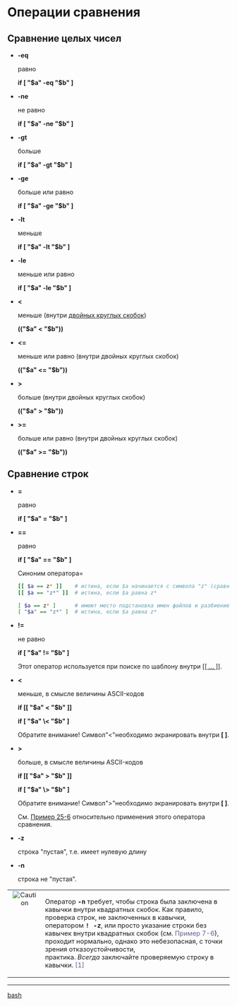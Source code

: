 # Операции сравнения

## Сравнение целых чисел

* **\-eq**

	равно

	**if \[ "$a" -eq "$b" \]**

* **\-ne**

	не равно

	**if \[ "$a" -ne "$b" \]**

* **\-gt**

	больше

	**if \[ "$a" -gt "$b" \]**

* **\-ge**

	больше или равно

	**if \[ "$a" -ge "$b" \]**

* **\-lt**

	меньше

	**if \[ "$a" -lt "$b" \]**

* **\-le**

	меньше или равно

	**if \[ "$a" -le "$b" \]**

* **<**

	меньше (внутри [двойных круглых скобок](https://www.opennet.ru/docs/RUS/bash_scripting_guide/x4862.html))

	**(("$a" < "$b"))**

* **<=**

	меньше или равно (внутри двойных круглых скобок)

	**(("$a" <= "$b"))**

* **\>**

	больше (внутри двойных круглых скобок)

	**(("$a" > "$b"))**

* **\>=**

	больше или равно (внутри двойных круглых скобок)

	**(("$a" >= "$b"))**

## Сравнение строк

* **\=**

	равно

	**if \[ "$a" = "$b" \]**

* **\==**

	равно

	**if \[ "$a" == "$b" \]**

	Синоним оператора\=

	```bash
	[[ $a == z* ]]    # истина, если $a начинается с символа "z" (сравнение по шаблону)
	[[ $a == "z*" ]]  # истина, если $a равна z*

	[ $a == z* ]      # имеют место подстановка имен файлов и разбиение на слова
	[ "$a" == "z*" ]  # истина, если $a равна z*
	```

* **!=**

	не равно

	**if \[ "$a" != "$b" \]**

	Этот оператор используется при поиске по шаблону внутри [\[\[ ... \]\]](https://www.opennet.ru/docs/RUS/bash_scripting_guide/c2171.html#DBLBRACKETS).

* **<**

	меньше, в смысле величины ASCII-кодов

	**if \[\[ "$a" < "$b" \]\]**

	**if \[ "$a" \< "$b" \]**

	Обратите внимание! Символ"<"необходимо экранировать внутри **\[ \]**.

* **\>**

	больше, в смысле величины ASCII-кодов

	**if \[\[ "$a" > "$b" \]\]**

	**if \[ "$a" \> "$b" \]**

	Обратите внимание! Символ">"необходимо экранировать внутри **\[ \]**.

	См. [Пример 25-6](https://www.opennet.ru/docs/RUS/bash_scripting_guide/c12790.html#BUBBLE) относительно применения этого оператора сравнения.

* **\-z**

	строка "пустая", т.е. имеет нулевую длину

* **\-n**

	строка не "пустая".

<table class="CAUTION" width="90%" border="0"><tbody><tr><td width="25" align="center" valign="top" style="font-size: 11pt;"><img src="https://www.opennet.ru/docs/RUS/bash_scripting_guide/misc/abs-book/images/caution.gif" hspace="5" alt="Caution"></td><td align="left" valign="top" style="font-size: 11pt;"><p>Оператор<span>&nbsp;</span><tt class="USERINPUT"><strong>-n</strong></tt><span>&nbsp;</span>требует, чтобы строка была заключена в кавычки внутри квадратных скобок. Как правило, проверка строк, не заключенных в кавычки, оператором<span>&nbsp;</span><tt class="USERINPUT"><strong>! -z</strong></tt>, или просто указание строки без кавычек внутри квадратных скобок (см.<span>&nbsp;</span><a href="https://www.opennet.ru/docs/RUS/bash_scripting_guide/x2565.html#STRTEST" style="text-decoration: none; color: rgb(96, 96, 144);">Пример 7-6</a>), проходит нормально, однако это небезопасная, с точки зрения отказоустойчивости, практика.<span>&nbsp;</span><span class="emphasis"><em class="EMPHASIS">Всегда</em></span><span>&nbsp;</span>заключайте проверяемую строку в кавычки.<span>&nbsp;</span><a name="AEN2722" href="https://www.opennet.ru/docs/RUS/bash_scripting_guide/x2565.html#FTN.AEN2722" style="text-decoration: none; color: rgb(96, 96, 144);"><span class="footnote">[1]</span></a></p></td></tr></tbody></table>


**********
[bash](/tags/bash.md)
